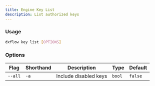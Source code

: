 ```yaml
---
title: Engine Key List 
description: List authorized keys
---
```


### Usage

```bash [Terminal]
dxflow key list [OPTIONS]
```

### Options

| Flag | Shorthand | Description | Type | Default |
|------|-----------|-------------|------|---------|
| `--all` | `-a` | Include disabled keys | `bool` | `false` |

